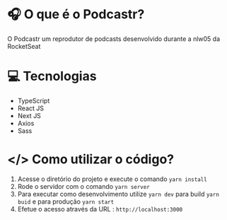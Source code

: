 # 🎧 O que é o Podcastr?

O Podcastr um reprodutor de podcasts desenvolvido durante a nlw05 da RocketSeat

# 💻 Tecnologias

- TypeScript
- React JS
- Next JS
- Axios
- Sass

# </> Como utilizar o código?

1. Acesse o diretório do projeto e execute o comando `yarn install`
2. Rode o servidor com o comando `yarn server`
3. Para executar como desenvolvimento utilize  `yarn dev`  para build `yarn buid` e para produção `yarn start`
4. Efetue o acesso através da URL : `http://localhost:3000`

